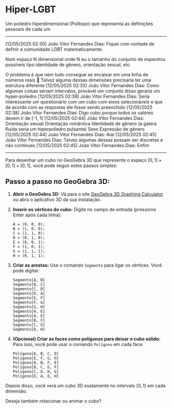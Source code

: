 # Hiper-LGBT

Um poliedro hiperdimensional (Politopo) que representa as definições pessoais de cada um

---

[12/05/2025 02:30] João Vítor Fernandes Dias: Fiquei com vontade de definir a comunidade LGBT matematicamente.

Num espaço N dimensional onde N eu o tamanho do conjunto de espectros possíveis tipo identidade de gênero, orientação sexual, etc.

O problema é que nem tudo consegue se encaixar em uma linha de números reais 🤔
Talvez alguma dessas dimensões precisaria ter uma estrutura diferente
[12/05/2025 02:33] João Vítor Fernandes Dias: Como algumas coisas seriam intervalos, provável um conjunto disso geraria um hyper-poliedro
[12/05/2025 02:38] João Vítor Fernandes Dias: Seria interessante um questionário com um cubo com eixos selecionáveis e que de acordo com as respostas ele fosse sendo preenchido
[12/05/2025 02:38] João Vítor Fernandes Dias: Digo cubo porque todos os valores devem ir de [-1, 1]
[12/05/2025 02:44] João Vítor Fernandes Dias: Orientação sexual
Orientação romântica
Identidade de gênero (a galera fluida seria um hiperpoliedro pulsante)
Sexo
Expressão de gênero
[12/05/2025 02:44] João Vítor Fernandes Dias: Aiai
[12/05/2025 02:45] João Vítor Fernandes Dias: Talvez algumas dessas possam ser discretas e não contínuas
[12/05/2025 02:45] João Vítor Fernandes Dias: Enfim

---

Para desenhar um cubo no GeoGebra 3D que represente o espaço $[0,1] \times [0,1] \times [0,1]$, você pode seguir estes passos simples:

## **Passo a passo no GeoGebra 3D:**

1. **Abrir o GeoGebra 3D:**
   Vá para o site [GeoGebra 3D Graphing Calculator](https://www.geogebra.org/3d) ou abra o aplicativo 3D da sua instalação.

2. **Inserir os vértices do cubo:**
   Digite no campo de entrada (pressione Enter após cada linha):

   ```geogebra
   A = (0, 0, 0);
   B = (1, 0, 0);
   C = (1, 1, 0);
   D = (0, 1, 0);
   E = (0, 0, 1);
   F = (1, 0, 1);
   G = (1, 1, 1);
   H = (0, 1, 1);
   ```

3. **Criar as arestas:**
   Use o comando `Segmento` para ligar os vértices. Você pode digitar:

   ```geogebra
   Segmento[A, B]
   Segmento[B, C]
   Segmento[C, D]
   Segmento[D, A]
   Segmento[E, F]
   Segmento[F, G]
   Segmento[G, H]
   Segmento[H, E]
   Segmento[A, E]
   Segmento[B, F]
   Segmento[C, G]
   Segmento[D, H]
   ```

4. **(Opcional) Criar as faces como polígonos para deixar o cubo sólido:**
   Para isso, você pode usar o comando `Polígono` em cada face:

   ```geogebra
   Polígono[A, B, C, D]
   Polígono[E, F, G, H]
   Polígono[A, B, F, E]
   Polígono[B, C, G, F]
   Polígono[C, D, H, G]
   Polígono[D, A, E, H]
   ```

Depois disso, você verá um cubo 3D exatamente no intervalo $[0,1]$ em cada dimensão.

Deseja também rotacionar ou animar o cubo?
